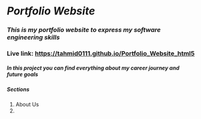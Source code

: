 # _Portfolio Website_

### *This is my portfolio website to express my software engineering skills*

### Live link: https://tahmid0111.github.io/Portfolio_Website_html5

##### In this project you can find everything about my career journey and _future goals_

##### Sections

1. About Us
2. 


